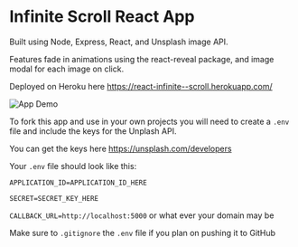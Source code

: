 # Infinite Scroll React App

Built using Node, Express, React, and Unsplash image API.

Features fade in animations using the react-reveal package, and image modal for each image on click.

Deployed on Heroku here <https://react-infinite--scroll.herokuapp.com/>

![App Demo](readme.gif)

To fork this app and use in your own projects you will need to create a `.env` file and include the keys for the Unplash API.

You can get the keys here <https://unsplash.com/developers>

Your `.env` file should look like this:

`APPLICATION_ID=APPLICATION_ID_HERE`

`SECRET=SECRET_KEY_HERE`

`CALLBACK_URL=http://localhost:5000` or what ever your domain may be

Make sure to `.gitignore` the `.env` file if you plan on pushing it to GitHub
